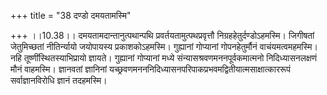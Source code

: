 +++
title = "38 दण्डो दमयतामस्मि"

+++
।।10.38।। दमयतामदान्तानुत्पथान्पथि प्रवर्तयतामुत्पथप्रवृत्तौ
निग्रहहेतुर्दण्डोऽहमस्मि। जिगीषतां जेतुमिच्छतां नीतिर्न्यायो जयोपायस्य
प्रकाशकोऽहमस्मि। गुह्यानां गोप्यानां गोपनहेतुर्मौनं वाचंयमत्वमहमस्मि।
नहि तूष्णींस्थितस्याभिप्रायो ज्ञायते। गुह्यानां गोप्यानां मध्ये
संन्यासश्रवणमननपूर्वकमात्मनो निदिध्यासनलक्षणं मौनं वाहमस्मि। ज्ञानवतां
ज्ञानिनां यच्छ्रवणमनननिदिध्यासनपरिपाकप्रभवमद्वितीयात्मसाक्षात्काररूपं
सर्वाज्ञानविरोधि ज्ञानं तदहमस्मि।
